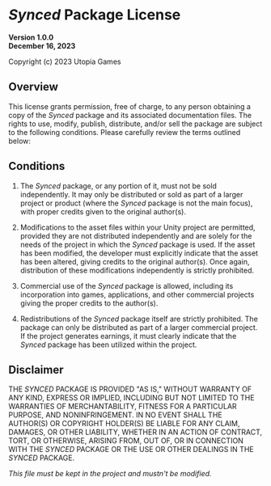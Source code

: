 # *Synced* Package License

**Version 1.0.0**  
**December 16, 2023**

Copyright (c) 2023 Utopia Games

## Overview

This license grants permission, free of charge, to any person obtaining a copy of the *Synced* package and its associated documentation files. The rights to use, modify, publish, distribute, and/or sell the package are subject to the following conditions. Please carefully review the terms outlined below:

## Conditions

1. The *Synced* package, or any portion of it, must not be sold independently. It may only be distributed or sold as part of a larger project or product (where the *Synced* package is not the main focus), with proper credits given to the original author(s).

2. Modifications to the asset files within your Unity project are permitted, provided they are not distributed independently and are solely for the needs of the project in which the *Synced* package is used. If the asset has been modified, the developer must explicitly indicate that the asset has been altered, giving credits to the original author(s). Once again, distribution of these modifications independently is strictly prohibited.

3. Commercial use of the *Synced* package is allowed, including its incorporation into games, applications, and other commercial projects giving the proper credits to the author(s).

4. Redistributions of the *Synced* package itself are strictly prohibited. The package can only be distributed as part of a larger commercial project. If the project generates earnings, it must clearly indicate that the *Synced* package has been utilized within the project.

## Disclaimer

THE *SYNCED* PACKAGE IS PROVIDED "AS IS," WITHOUT WARRANTY OF ANY KIND, EXPRESS OR IMPLIED, INCLUDING BUT NOT LIMITED TO THE WARRANTIES OF MERCHANTABILITY, FITNESS FOR A PARTICULAR PURPOSE, AND NONINFRINGEMENT. IN NO EVENT SHALL THE AUTHOR(S) OR COPYRIGHT HOLDER(S) BE LIABLE FOR ANY CLAIM, DAMAGES, OR OTHER LIABILITY, WHETHER IN AN ACTION OF CONTRACT, TORT, OR OTHERWISE, ARISING FROM, OUT OF, OR IN CONNECTION WITH THE *SYNCED* PACKAGE OR THE USE OR OTHER DEALINGS IN THE *SYNCED* PACKAGE.

*This file must be kept in the project and mustn't be modified.*
